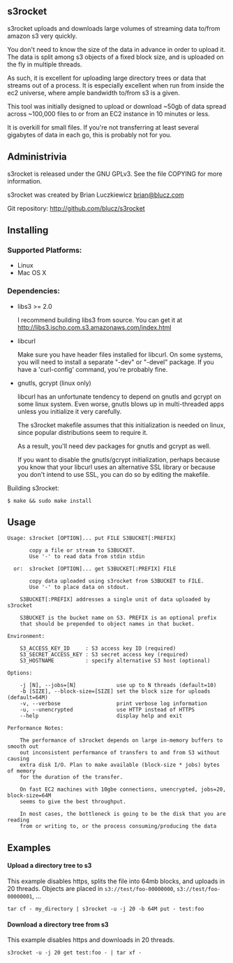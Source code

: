 ## s3rocket ##

s3rocket uploads and downloads large volumes of streaming data to/from amazon
s3 very quickly.

You don't need to know the size of the data in advance in order to upload it.
The data is split among s3 objects of a fixed block size, and is uploaded on
the fly in multiple threads.

As such, it is excellent for uploading large directory trees or data that
streams out of a process. It is especially excellent when run from inside the
ec2 universe, where ample bandwidth to/from s3 is a given.

This tool was initially designed to upload or download ~50gb of data spread
across ~100,000 files to or from an EC2 instance in 10 minutes or less.

It is overkill for small files. If you're not transferring at least several
gigabytes of data in each go, this is probably not for you.


## Administrivia ##

s3rocket is released under the GNU GPLv3. See the file COPYING for more
information.

s3rocket was created by Brian Luczkiewicz <brian@blucz.com>

Git repository: http://github.com/blucz/s3rocket


## Installing ##

### Supported Platforms: ###

- Linux
- Mac OS X

### Dependencies: ###

* libs3   >= 2.0

  I recommend building libs3 from source. You can get it at http://libs3.ischo.com.s3.amazonaws.com/index.html

* libcurl

  Make sure you have header files installed for libcurl. On some systems,
  you will need to install a separate "-dev" or "-devel" package. If you
  have a 'curl-config' command, you're probably fine.

* gnutls, gcrypt (linux only)

  libcurl has an unfortunate tendency to depend on gnutls and gcrypt on
  some linux system. Even worse, gnutls blows up in multi-threaded apps
  unless you initialize it very carefully.

  The s3rocket makefile assumes that this initialization is needed on linux,
  since popular distributions seem to require it.
   
  As a result, you'll need dev packages for gnutls and gcrypt as well.

  If you want to disable the gnutls/gcrypt initialization, perhaps because
  you know that your libcurl uses an alternative SSL library or because you
  don't intend to use SSL, you can do so by editing the makefile.

Building s3rocket:

    $ make && sudo make install

## Usage ##

    Usage: s3rocket [OPTION]... put FILE S3BUCKET[:PREFIX]

           copy a file or stream to S3BUCKET.
           Use '-' to read data from stdin stdin

      or:  s3rocket [OPTION]... get S3BUCKET[:PREFIX] FILE

           copy data uploaded using s3rocket from S3BUCKET to FILE.
           Use '-' to place data on stdout.

        S3BUCKET[:PREFIX] addresses a single unit of data uploaded by s3rocket

        S3BUCKET is the bucket name on S3. PREFIX is an optional prefix
        that should be prepended to object names in that bucket.

    Environment:

        S3_ACCESS_KEY_ID     : S3 access key ID (required)
        S3_SECRET_ACCESS_KEY : S3 secret access key (required)
        S3_HOSTNAME          : specify alternative S3 host (optional)

    Options:

        -j [N], --jobs=[N]             use up to N threads (default=10)
        -b [SIZE], --block-size=[SIZE] set the block size for uploads (default=64M)
        -v, --verbose                  print verbose log information
        -u, --unencrypted              use HTTP instead of HTTPS
        --help                         display help and exit

    Performance Notes:

        The performance of s3rocket depends on large in-memory buffers to smooth out
        out inconsistent performance of transfers to and from S3 without causing
        extra disk I/O. Plan to make available (block-size * jobs) bytes of memory 
        for the duration of the transfer.

        On fast EC2 machines with 10gbe connections, unencrypted, jobs=20, block-size=64M
        seems to give the best throughput.

        In most cases, the bottleneck is going to be the disk that you are reading
        from or writing to, or the process consuming/producing the data


## Examples ##

#### Upload a directory tree to s3 ####

This example disables https, splits the file into 64mb blocks, and uploads
in 20 threads. Objects are placed in `s3://test/foo-00000000`,
`s3://test/foo-00000001`, ...

    tar cf - my_directory | s3rocket -u -j 20 -b 64M put - test:foo


#### Download a directory tree from s3 ####

This example disables https and downloads in 20 threads.

    s3rocket -u -j 20 get test:foo - | tar xf -
